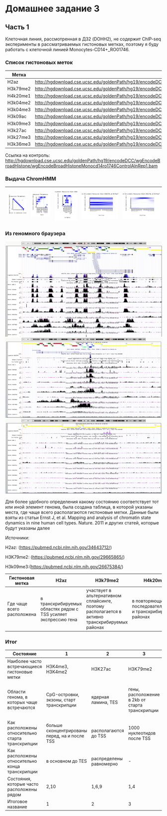 # Домашнее задание 3
## Часть 1
Клеточная линия, рассмотренная в ДЗ2 (DOHH2), не содержит ChIP-seq эксперименты в рассматриваемых гистоновых метках, 
поэтому я буду работать с клеточной линией Monocytes-CD14+_RO01746.
### Список гистоновых меток
Метка|Ссылка на файл
-----|--------------
H2az|http://hgdownload.cse.ucsc.edu/goldenPath/hg19/encodeDCC/wgEncodeBroadHistone/wgEncodeBroadHistoneMonocd14ro1746H2azAlnRep1.bam
H3k79me2|http://hgdownload.cse.ucsc.edu/goldenPath/hg19/encodeDCC/wgEncodeBroadHistone/wgEncodeBroadHistoneMonocd14ro1746H3k79me2AlnRep1.bam
H4k20me1|http://hgdownload.cse.ucsc.edu/goldenPath/hg19/encodeDCC/wgEncodeBroadHistone/wgEncodeBroadHistoneMonocd14ro1746H4k20me1AlnRep1.bam  
H3k04me2|http://hgdownload.cse.ucsc.edu/goldenPath/hg19/encodeDCC/wgEncodeBroadHistone/wgEncodeBroadHistoneMonocd14ro1746H3k04me2AlnRep1.bam  
H3k04me3|http://hgdownload.cse.ucsc.edu/goldenPath/hg19/encodeDCC/wgEncodeBroadHistone/wgEncodeBroadHistoneMonocd14ro1746H3k04me3AlnRep1.bam  
H3k09ac|http://hgdownload.cse.ucsc.edu/goldenPath/hg19/encodeDCC/wgEncodeBroadHistone/wgEncodeBroadHistoneMonocd14ro1746H3k09acAlnRep1.bam
H3k09me3|http://hgdownload.cse.ucsc.edu/goldenPath/hg19/encodeDCC/wgEncodeBroadHistone/wgEncodeBroadHistoneMonocd14ro1746H3k09me3AlnRep1.bam 
H3k27ac|http://hgdownload.cse.ucsc.edu/goldenPath/hg19/encodeDCC/wgEncodeBroadHistone/wgEncodeBroadHistoneMonocd14ro1746H3k27acAlnRep1.bam 
H3k27me3|http://hgdownload.cse.ucsc.edu/goldenPath/hg19/encodeDCC/wgEncodeBroadHistone/wgEncodeBroadHistoneMonocd14ro1746H3k27me3AlnRep1.bam  
H3k36me3|http://hgdownload.cse.ucsc.edu/goldenPath/hg19/encodeDCC/wgEncodeBroadHistone/wgEncodeBroadHistoneMonocd14ro1746H3k36me3AlnRep1.bam 

Ссылка на контроль: http://hgdownload.cse.ucsc.edu/goldenPath/hg19/encodeDCC/wgEncodeBroadHistone/wgEncodeBroadHistoneMonocd14ro1746ControlAlnRep1.bam

### Выдача ChromHMM

![transitions](/results_10/transitions_10.png)|![emissions](/results_10/emissions_10.png)|![fold1](/results_10/Monocytes-CD14+_RO01746_10_overlap.png)|![fold2](/results_10/Monocytes-CD14+_RO01746_10_RefSeqTES_neighborhood.png)|![fold3](/results_10/Monocytes-CD14+_RO01746_10_RefSeqTSS_neighborhood.png)
 -|-|-|-|-

### Из геномного браузера
![1_genome](/images/1_genome.png)
![2_genome](/images/2_genome.png)
![3_genome](/images/3_genome.png)

Для более удобного определения какому состоянию соответствует тот или иной элемент генома, была создана таблица, в которой указаны места, где чаще всего располагаются гистоновые метки. Данные были взяты из статьи Ernst J, et al. Mapping and analysis of chromatin state dynamics in nine human cell types. Nature. 2011 и других статей, которые будут указаны далее

Источники:

H2az: (https://pubmed.ncbi.nlm.nih.gov/34643712/)

H3K79me2: (https://pubmed.ncbi.nlm.nih.gov/29665865/)

H3k09me3:(https://pubmed.ncbi.nlm.nih.gov/26675384/)

Гистоновая метка|H2az|H3k79me2|H4k20me1|H3k04me2|H3k04me3|H3k09ac|H3k09me3|H3k27ac|H3k27me3|H3k36me3	
-|-|-|-|-|-|-|-|-|-|-
Где чаще всего расположена|в транскрибируемых областях рядом с TSS усиляет экспрессию гена|участвует в альтернативном сплайсинге, поэтому располагается в активно транскрибируемых районах| в повторяющихся последовательностях и транскрибируемых районах|в сильных энхансерах и промоторах|в сильных промоторах и энхансерах|в сильных промоторах и энхансерах|супрессор в гетерохроматине|в сильных энхансерах и промоторах|в неактивных промоторах, повторяющихся областях, иногда в факультативном хроматине|в повторяющихся областях, в транскрибируемых областях

### Итог
Состояние|1|2|3|4|5|6|7|8|9|10
-|-|-|-|-|-|-|-|-|-|-
Наиболее часто встречающиеся гистоновые метки|H3K4me3, H3K4me2|H3K27ac|H3K79me2|H3K79me2|H3K36me3|H3K9ac|H3K36me3|H3K9me3|-|H3K27me3 
Области генома, в которых чаще встречаются|CpG-островки, экзоны, старт транскрипции|ядерная ламина, TES|гены, расположение в 2kb от старта транскрипции|гены, ядерная ламина, расположение в 2kb от старта транскрипции, рядом с TES|экзоны, гены, рядом с TES|экзоны, гены, TES, ламина|экзоны, гены, TES|экзоны, ламина, TES|ламина (+занимает основную часть генома)|распределено равномерно
Как расположены относительно старта транскрипции|больше сконцентрированы перед, на и после TSS|располагаются до TSS|1000 нуклеотидов после TSS|1400 нуклеотидов после TSS|редко встречаются|редко встречаются|-|-|-|распределены равномерно
Как расположены относительно конца транскрипции|в основном до TES|распределены равномерно|-|встречаются редко после TES|сосредоточены до TES|чаще встречаются после TES|сосредоточены до TES|распределены равномерно|-|распределены равномерно
Состояния, которые часто расположены рядом|2,10|1,6,9|1,4|3,5|4,7|2,7|6|9|-|9
Итоговое название|1|2|3|4|5|6|7|8|9|10
